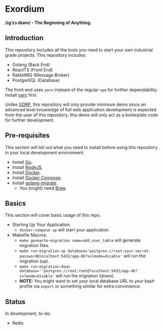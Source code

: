 # Exordium
**/ɪɡˈzɔːdɪəm/ - The Beginning of Anything.**

## Introduction
This repository includes all the tools you need to start your own industrial grade projects. This repository includes:
- Golang (Back End)
- ReactTS (Front End)
- RabbitMQ (Message Broker)
- PostgreSQL (Database)

The front end uses `yarn` insteam of the regular `npm` for further dependability. Install [yarn](https://classic.yarnpkg.com/lang/en/docs/install/) first.

Unlike [GDRP](https://github.com/acailuv/GDRP), this repository will only provide minimum demo since an advanced level knowledge of full web application development is expected from the user of this repository. this demo will only act as a boilerplate code for further development.

## Pre-requisites
This section will list out what you need to install before using this repository in your local development environment.
- Install [Go](https://golang.org/doc/install).
- Install [NodeJS](https://nodejs.org/en/download/).
- Install [Docker](https://docs.docker.com/get-docker/).
- Install [Docker Compose](https://docs.docker.com/compose/install/).
- Install [golang-migrate](https://github.com/golang-migrate/migrate).
    - You (might) need [Brew](https://brew.sh/).

## Basics
This section will cover basic usage of this repo.
- Starting Up Your Application:
    - `docker-compose up` will start your application.
- Makefile Macros:
    - `make genearte-migration name=add_user_table` will generate migration files.
    - `make run-migration-up database='postgres://root:your-secret-password@localhost:5432/app-db?sslmode=disable'` will run the migration (up).
    - `make run-migration-down database=''postgres://root:root@localhost:5432/app-db?sslmode=disable'` will run the migration (down).
    - **NOTE:** You might want to set your local database URL to your bash profile via `export` or something similar for extra convinience.

## Status
In development, to-do:
- Redis